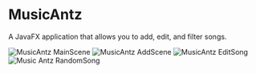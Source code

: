 # MusicAntz #

A JavaFX application that allows you to add, edit, and filter songs.

![MusicAntz MainScene](https://github.com/isaiahtheant/MusicAntz/assets/117880027/0488e27a-fdba-47d2-83af-cf158b1b4fd4)
![MusicAntz AddScene](https://github.com/isaiahtheant/MusicAntz/assets/117880027/a67d1ee3-1aea-4fc9-9197-34393d5c131c)
![MusicAntz EditSong](https://github.com/isaiahtheant/MusicAntz/assets/117880027/55aef8dd-84a0-4fba-9655-e6907fa4ac2a)
![Music Antz RandomSong](https://github.com/isaiahtheant/MusicAntz/assets/117880027/de1d1f83-a73a-4d7f-b0ec-2b975efe106b)
